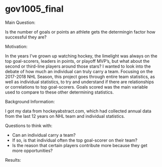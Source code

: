 # gov1005_final

Main Question:

Is the number of goals or points an athlete gets the determingin factor how successful they are?


Motivation:

In the years I’ve grown up watching hockey, the limelight was always on the top goal-scorers, leaders in points, or playoff MVP’s, but what about the second or third-line players around those stars? I wanted to look into the debate of how much an individual can truly carry a team. Focusing on the 2017-2018 NHL Season, this project goes through entire team statistics, as well as individual statistics, to try and understand if there are relationships or correlations to top goal-scorers. Goals scored was the main variable used to compare to these other determining statistics.


Background Information:

I got my data from hockeyabstract.com, which had collected annual data from the last 12 years on NHL team and individual statistics.


Questions to think with:
- Can an individual carry a team?
- If so, is that individual often the top goal-scorer on their team?
- Is the reason that certain players contribute more because they get more opportunities?

Results:
